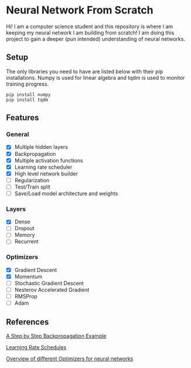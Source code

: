 # Neural Network From Scratch

Hi! I am a computer science student and this repository is where I am keeping my neural network I am building from scratch! I am doing this project to gain a deeper (pun intended) understanding of neural networks.


## Setup

The only libraries you need to have are listed below with their pip installations. Numpy is used for linear algebra and tqdm is used to monitor training progress.

    pip install numpy
    pip install tqdm

## Features
### General
- [x] Multiple hidden layers
- [x] Backpropagation
- [x] Multiple activation functions
- [x] Learning rate scheduler
- [x] High level network builder
- [ ] Regularization
- [ ] Test/Train split
- [ ] Save/Load model architecture and weights

### Layers
- [x] Dense
- [ ] Dropout
- [ ] Memory
- [ ] Recurrent

### Optimizers
- [x] Gradient Descent
- [x] Momentum
- [ ] Stochastic Gradient Descent
- [ ] Nesterov Accelerated Gradient
- [ ] RMSProp
- [ ] Adam

## References

[A Step by Step Backpropagation Example](https://mattmazur.com/2015/03/17/a-step-by-step-backpropagation-example/)

[Learning Rate Schedules](https://towardsdatascience.com/learning-rate-schedules-and-adaptive-learning-rate-methods-for-deep-learning-2c8f433990d1)

[Overview of different Optimizers for neural networks](https://medium.com/datadriveninvestor/overview-of-different-optimizers-for-neural-networks-e0ed119440c3)

